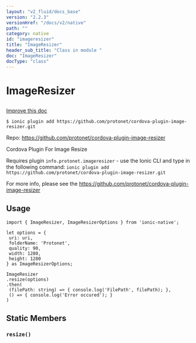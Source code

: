 ```yaml
---
layout: "v2_fluid/docs_base"
version: "2.2.3"
versionHref: "/docs/v2/native"
path: ""
category: native
id: "imageresizer"
title: "ImageResizer"
header_sub_title: "Class in module "
doc: "ImageResizer"
docType: "class"
---
```








<h1 class="api-title">
  
  ImageResizer
  

  

  

</h1>

<a class="improve-v2-docs" href="http://github.com/driftyco/ionic-native/edit/master/src/plugins/imageresizer.ts#L36">
  Improve this doc
</a>



<!-- decorators -->


<pre><code>$ ionic plugin add https://github.com/protonet/cordova-plugin-image-resizer.git</code></pre>
<p>Repo:
  <a href="https://github.com/protonet/cordova-plugin-image-resizer">
    https://github.com/protonet/cordova-plugin-image-resizer
  </a>
</p>

<!-- description -->

<p>Cordova Plugin For Image Resize</p>
<p>Requires plugin <code>info.protonet.imageresizer</code> - use the Ionic CLI and type in the following command:
<code>ionic plugin add https://github.com/protonet/cordova-plugin-image-resizer.git</code></p>
<p>For more info, please see the <a href="https://github.com/protonet/cordova-plugin-image-resizer">https://github.com/protonet/cordova-plugin-image-resizer</a></p>



<!-- @usage tag -->

<h2>Usage</h2>

<pre><code class="lang-typescript">import { ImageResizer, ImageResizerOptions } from &#39;ionic-native&#39;;

let options = {
 uri: uri,
 folderName: &#39;Protonet&#39;,
 quality: 90,
 width: 1280,
 height: 1280
} as ImageResizerOptions;

ImageResizer
.resize(options)
.then(
 (filePath: string) =&gt; { console.log(&#39;FilePath&#39;, filePath); },
 () =&gt; { console.log(&#39;Error occured&#39;); }
)
</code></pre>




<!-- @property tags -->


<h2>Static Members</h2>

<div id="resize"></div>
<h3><code>resize()</code>
  
</h3>













<!-- methods on the class -->



<!-- other classes -->

<!-- end other classes -->

<!-- interfaces -->

<!-- end interfaces -->

<!-- related link --><!-- end content block -->


<!-- end body block -->


